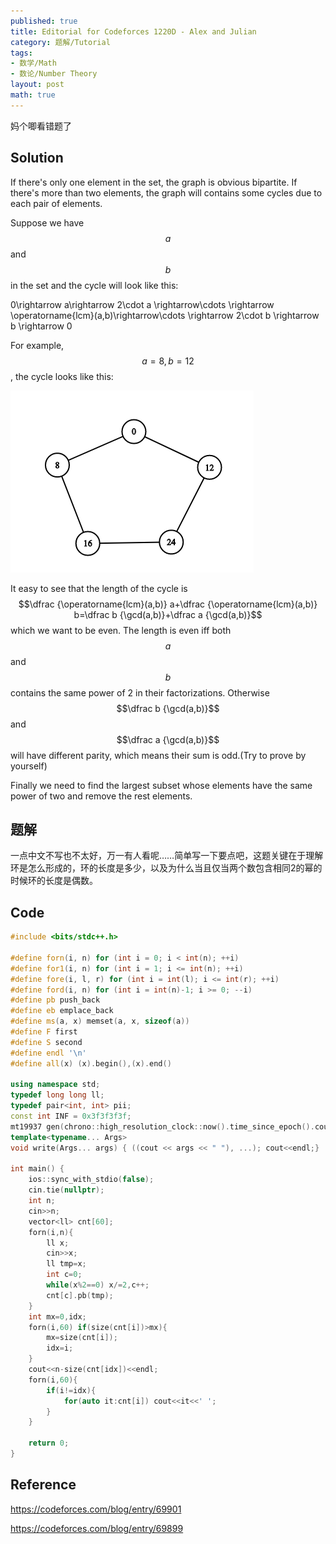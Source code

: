 ```yaml
---
published: true
title: Editorial for Codeforces 1220D - Alex and Julian
category: 题解/Tutorial
tags:
- 数学/Math
- 数论/Number Theory
layout: post
math: true
---
```

妈个唧看错题了
<!-- more -->
## Solution

If there's only one element in the set, the graph is obvious bipartite. If there's more than two elements, the graph will contains some cycles due to each pair of elements.

Suppose we have $$a$$ and $$b$$ in the set and the cycle will look like this: 

$$$$0\rightarrow a\rightarrow 2\cdot a \rightarrow\cdots \rightarrow \operatorname{lcm}(a,b)\rightarrow\cdots \rightarrow 2\cdot b \rightarrow b \rightarrow 0$$$$

For example, $$a=8,b=12$$, the cycle looks like this:

![Example](/images/CF1220D.png)

It easy to see that the length of the cycle is $$\dfrac {\operatorname{lcm}(a,b)} a+\dfrac {\operatorname{lcm}(a,b)} b=\dfrac b {\gcd(a,b)}+\dfrac a {\gcd(a,b)}$$ which we want to be even. The length is even iff both $$a$$ and $$b$$ contains the same power of 2 in their factorizations. Otherwise $$\dfrac b {\gcd(a,b)}$$ and $$\dfrac a {\gcd(a,b)}$$ will have different parity, which means their sum is odd.(Try to prove by yourself)

Finally we need to find the largest subset whose elements have the same power of two and remove the rest elements.

## 题解

一点中文不写也不太好，万一有人看呢……简单写一下要点吧，这题关键在于理解环是怎么形成的，环的长度是多少，以及为什么当且仅当两个数包含相同2的幂的时候环的长度是偶数。

## Code

```cpp
#include <bits/stdc++.h>

#define forn(i, n) for (int i = 0; i < int(n); ++i)
#define for1(i, n) for (int i = 1; i <= int(n); ++i)
#define fore(i, l, r) for (int i = int(l); i <= int(r); ++i)
#define ford(i, n) for (int i = int(n)-1; i >= 0; --i)
#define pb push_back
#define eb emplace_back
#define ms(a, x) memset(a, x, sizeof(a))
#define F first
#define S second
#define endl '\n'
#define all(x) (x).begin(),(x).end()

using namespace std;
typedef long long ll;
typedef pair<int, int> pii;
const int INF = 0x3f3f3f3f;
mt19937 gen(chrono::high_resolution_clock::now().time_since_epoch().count());
template<typename... Args>
void write(Args... args) { ((cout << args << " "), ...); cout<<endl;}

int main() {
    ios::sync_with_stdio(false);
    cin.tie(nullptr);
	int n;
    cin>>n;
    vector<ll> cnt[60];
    forn(i,n){
        ll x;
        cin>>x;
        ll tmp=x;
        int c=0;
        while(x%2==0) x/=2,c++;
        cnt[c].pb(tmp);
    }
    int mx=0,idx;
    forn(i,60) if(size(cnt[i])>mx){
        mx=size(cnt[i]);
        idx=i;
    }
    cout<<n-size(cnt[idx])<<endl;
    forn(i,60){
        if(i!=idx){
            for(auto it:cnt[i]) cout<<it<<' ';
        }
    }

    return 0;
}
```

## Reference

https://codeforces.com/blog/entry/69901

https://codeforces.com/blog/entry/69899